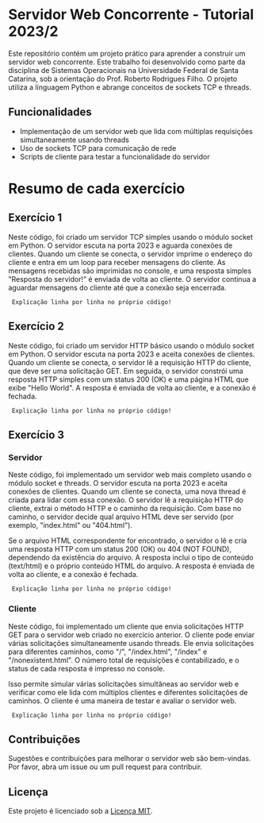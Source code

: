 
# Servidor Web Concorrente - Tutorial 2023/2

Este repositório contém um projeto prático para aprender a construir um servidor web concorrente. Este trabalho foi desenvolvido como parte da disciplina de Sistemas Operacionais na Universidade Federal de Santa Catarina, sob a orientação do Prof. Roberto Rodrigues Filho. O projeto utiliza a linguagem Python e abrange conceitos de sockets TCP e threads.

## Funcionalidades

- Implementação de um servidor web que lida com múltiplas requisições simultaneamente usando threads
- Uso de sockets TCP para comunicação de rede
- Scripts de cliente para testar a funcionalidade do servidor


# Resumo de cada exercício

## Exercício 1
Neste código, foi criado um servidor TCP simples usando o módulo socket em Python. O servidor escuta na porta 2023 e aguarda conexões de clientes. Quando um cliente se conecta, o servidor imprime o endereço do cliente e entra em um loop para receber mensagens do cliente. As mensagens recebidas são imprimidas no console, e uma resposta simples "Resposta do servidor!" é enviada de volta ao cliente. O servidor continua a aguardar mensagens do cliente até que a conexão seja encerrada.

`` Explicação linha por linha no próprio código!`` 

## Exercício 2
Neste código, foi criado um servidor HTTP básico usando o módulo socket em Python. O servidor escuta na porta 2023 e aceita conexões de clientes. Quando um cliente se conecta, o servidor lê a requisição HTTP do cliente, que deve ser uma solicitação GET. Em seguida, o servidor constrói uma resposta HTTP simples com um status 200 (OK) e uma página HTML que exibe "Hello World". A resposta é enviada de volta ao cliente, e a conexão é fechada.

`` Explicação linha por linha no próprio código!`` 


## Exercício 3

### Servidor
Neste código, foi implementado um servidor web mais completo usando o módulo socket e threads. O servidor escuta na porta 2023 e aceita conexões de clientes. Quando um cliente se conecta, uma nova thread é criada para lidar com essa conexão. O servidor lê a requisição HTTP do cliente, extrai o método HTTP e o caminho da requisição. Com base no caminho, o servidor decide qual arquivo HTML deve ser servido (por exemplo, "index.html" ou "404.html").

Se o arquivo HTML correspondente for encontrado, o servidor o lê e cria uma resposta HTTP com um status 200 (OK) ou 404 (NOT FOUND), dependendo da existência do arquivo. A resposta inclui o tipo de conteúdo (text/html) e o próprio conteúdo HTML do arquivo. A resposta é enviada de volta ao cliente, e a conexão é fechada.

`` Explicação linha por linha no próprio código!`` 


### Cliente
Neste código, foi implementado um cliente que envia solicitações HTTP GET para o servidor web criado no exercício anterior. O cliente pode enviar várias solicitações simultaneamente usando threads. Ele envia solicitações para diferentes caminhos, como "/", "/index.html", "/index" e "/nonexistent.html". O número total de requisições é contabilizado, e o status de cada resposta é impresso no console.

Isso permite simular várias solicitações simultâneas ao servidor web e verificar como ele lida com múltiplos clientes e diferentes solicitações de caminhos. O cliente é uma maneira de testar e avaliar o servidor web.

`` Explicação linha por linha no próprio código!`` 


## Contribuições

Sugestões e contribuições para melhorar o servidor web são bem-vindas. Por favor, abra um issue ou um pull request para contribuir.

## Licença

Este projeto é licenciado sob a [Licença MIT](LICENSE).